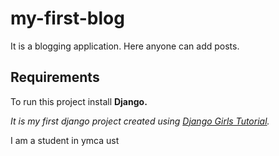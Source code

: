 # my-first-blog
It is a blogging application. Here anyone can add posts.
## Requirements
To run this project install **Django.**

*It is my first django project created using [Django Girls Tutorial](https://www.djangogirls.org).*


I am a student in ymca ust
